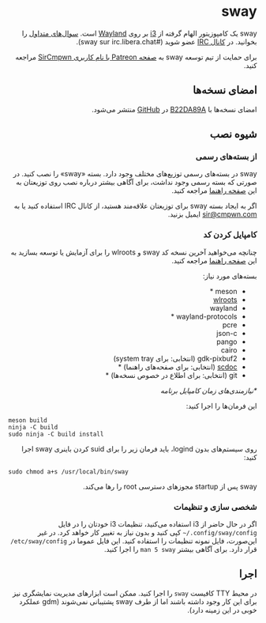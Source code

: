 <div dir="rtl">

# sway

sway یک کامپوزیتور الهام گرفته از [i3](https://i3wm.org/) بر روی [Wayland](http://wayland.freedesktop.org/) است. [سوال‌های متداول](https://github.com/swaywm/sway/wiki) را بخوانید. در [کانال
IRC](http://web.libera.chat/gamja/?channels=sway&uio=d4) عضو شوید (#sway sur
irc.libera.chat).

برای حمایت از تیم توسعه sway به [صفحه
Patreon با نام کاربری SirCmpwn](https://patreon.com/sircmpwn) مراجعه کنید.

## امضای نسخه‌ها

امضای نسخه‌ها با [B22DA89A](http://pgp.mit.edu/pks/lookup?op=vindex&search=0x52CB6609B22DA89A) در [GitHub](https://github.com/swaywm/sway/releases) منتشر می‌شود.

## شیوه نصب

### از بسته‌های رسمی

sway در بسته‌های رسمی توزیع‌های مختلف وجود دارد. بسته «sway» را نصب کنید. در صورتی که بسته رسمی وجود نداشت، برای آگاهی بیشتر درباره نصب روی توزیعتان به این [صفحه راهنما](https://github.com/swaywm/sway/wiki/Unsupported-packages) مراجعه کنید.

اگر به ایجاد بسته sway برای توزیعتان علاقه‌مند هستید، از کانال IRC استفاده کنید یا به sir@cmpwn.com ایمیل بزنید.

### کامپایل کردن کد

چنانچه می‌خواهید آخرین نسخه کد sway و wlroots را برای آزمایش یا توسعه بسازید به این [صفحه راهنما](https://github.com/swaywm/sway/wiki/Development-Setup) مراجعه کنید.

بسته‌های مورد نیاز:

* meson \*
* [wlroots](https://github.com/swaywm/wlroots)
* wayland
* wayland-protocols \*
* pcre
* json-c
* pango
* cairo
* gdk-pixbuf2 (انتخابی: برای system tray)
* [scdoc](https://git.sr.ht/~sircmpwn/scdoc) (انتخابی: برای صفحه‌های راهنما) \*
* git (انتخابی: برای اطلاع در خصوص نسخه‌ها) \*

_\*نیازمندی‌های زمان کامپایل برنامه_

این فرمان‌ها را اجرا کنید:
</div>

    meson build
    ninja -C build
    sudo ninja -C build install

<div dir="rtl">

روی سیستم‌های بدون logind، باید فرمان زیر را برای suid کردن باینری sway اجرا کنید:
</div>

    sudo chmod a+s /usr/local/bin/sway

<div dir="rtl">
sway پس از startup مجوزهای دسترسی root را رها می‌کند.

### شخصی سازی و تنظیمات

اگر در حال حاضر از i3 استفاده می‌کنید، تنظیمات i3 خودتان را در فایل ‪`~/.config/sway/config`‬ کپی کنید و بدون نیاز به تغییر کار خواهد کرد. در غیر این‌صورت، فایل نمونه تنظیمات را استفاده کنید. این فایل عموما در ‪`/etc/sway/config`‬ قرار دارد. برای آگاهی بیشتر `man 5 sway` را اجرا کنید.

## اجرا

در محیط TTY کافیست `sway` را اجرا کنید. ممکن است ابزارهای مدیریت نمایشگری نیز برای این کار وجود داشته باشند اما از طرف sway پشتیبانی نمی‌شوند (gdm عملکرد خوبی در این زمینه دارد).  

</div>

